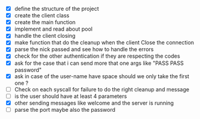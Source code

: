 - [x] define the structure of the project
- [x] create the client class
- [x] create the main function
- [x] implement and read about pool
- [x] handle the client closing 
- [x] make function that do the cleanup when the client Close the connection
- [x] parse the nick passed and see how to handle the errors
- [x] check for the other authentication if they are respecting the codes
- [x] ask for the case that i can send more that one args like "PASS PASS password"
- [x] ask in case of the user-name have space should we only take the first one ?
- [ ] Check on each syscall for failure to do the right cleanup and message
- [ ] is the user should have at least 4 parameters
- [x] other sending messages like welcome and the server is running 
- [ ] parse the port maybe also the password
